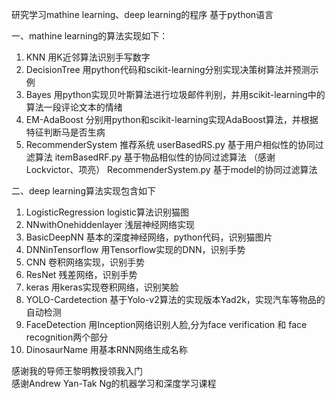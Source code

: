 ﻿研究学习mathine learning、deep learning的程序
基于python语言

一、mathine learning的算法实现如下：

1. KNN 用K近邻算法识别手写数字
2. DecisionTree 用python代码和scikit-learning分别实现决策树算法并预测示例
3. Bayes 用python实现贝叶斯算法进行垃圾邮件判别，并用scikit-learning中的算法一段评论文本的情绪
4. EM-AdaBoost 分别用python和scikit-learning实现AdaBoost算法，并根据特征判断马是否生病
5. RecommenderSystem 推荐系统
   userBasedRS.py  基于用户相似性的协同过滤算法
   itemBasedRF.py  基于物品相似性的协同过滤算法
		   （感谢Lockvictor、项亮）
   RecommenderSystem.py  基于model的协同过滤算法

二、deep learning算法实现包含如下

1. LogisticRegression logistic算法识别猫图
2. NNwithOnehiddenlayer  浅层神经网络实现
3. BasicDeepNN  基本的深度神经网络，python代码，识别猫图片
4. DNNinTensorflow 用Tensorflow实现的DNN，识别手势
5. CNN 卷积网络实现，识别手势
6. ResNet 残差网络，识别手势
7. keras 用keras实现卷积网络，识别笑脸
8. YOLO-Cardetection 基于Yolo-v2算法的实现版本Yad2k，实现汽车等物品的自动检测
9. FaceDetection 用Inception网络识别人脸,分为face verification 和 face recognition两个部分
10. DinosaurName 用基本RNN网络生成名称


感谢我的导师王黎明教授领我入门  
感谢Andrew Yan-Tak Ng的机器学习和深度学习课程

